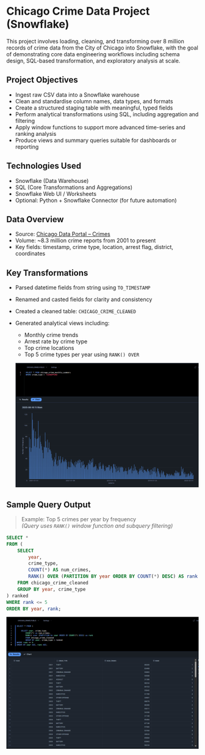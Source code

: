# Chicago Crime Data Project (Snowflake)

This project involves loading, cleaning, and transforming over 8 million records of crime data from the City of Chicago into Snowflake, with the goal of demonstrating core data engineering workflows including schema design, SQL-based transformation, and exploratory analysis at scale.

## Project Objectives

- Ingest raw CSV data into a Snowflake warehouse
- Clean and standardise column names, data types, and formats
- Create a structured staging table with meaningful, typed fields
- Perform analytical transformations using SQL, including aggregation and filtering
- Apply window functions to support more advanced time-series and ranking analysis
- Produce views and summary queries suitable for dashboards or reporting

## Technologies Used

- Snowflake (Data Warehouse)
- SQL (Core Transformations and Aggregations)
- Snowflake Web UI / Worksheets
- Optional: Python + Snowflake Connector (for future automation)

## Data Overview

- Source: [Chicago Data Portal – Crimes](https://data.cityofchicago.org/)
- Volume: ~8.3 million crime reports from 2001 to present
- Key fields: timestamp, crime type, location, arrest flag, district, coordinates

## Key Transformations

- Parsed datetime fields from string using `TO_TIMESTAMP`
- Renamed and casted fields for clarity and consistency
- Created a cleaned table: `CHICAGO_CRIME_CLEANED`
- Generated analytical views including:
  - Monthly crime trends
  - Arrest rate by crime type
  - Top crime locations
  - Top 5 crime types per year using `RANK() OVER`
 
  ![monthly_kidnappings](https://github.com/trow-land/Data-Science/blob/main/Chicago%20Crime%20Snowflake/images/Monthly_kidnappings.png)

## Sample Query Output

> Example: Top 5 crimes per year by frequency  
> *(Query uses `RANK()` window function and subquery filtering)*

```sql
SELECT *
FROM (
    SELECT 
        year,
        crime_type,
        COUNT(*) AS num_crimes,
        RANK() OVER (PARTITION BY year ORDER BY COUNT(*) DESC) AS rank
    FROM chicago_crime_cleaned
    GROUP BY year, crime_type
) ranked
WHERE rank <= 5
ORDER BY year, rank;
```

![top crimes](https://github.com/trow-land/Data-Science/blob/main/Chicago%20Crime%20Snowflake/images/window_func.png)


